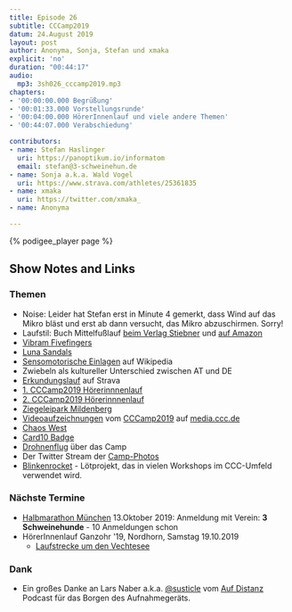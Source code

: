 ```yaml
---
title: Episode 26
subtitle: CCCamp2019
datum: 24.August 2019
layout: post
author: Anonyma, Sonja, Stefan und xmaka
explicit: 'no'
duration: "00:44:17"
audio:
  mp3: 3sh026_cccamp2019.mp3
chapters:
- '00:00:00.000 Begrüßung'
- '00:01:33.000 Vorstellungsrunde'
- '00:04:00.000 HörerInnenlauf und viele andere Themen'
- '00:44:07.000 Verabschiedung'

contributors:
- name: Stefan Haslinger
  uri: https://panoptikum.io/informatom
  email: stefan@3-schweinehun.de
- name: Sonja a.k.a. Wald Vogel
  uri: https://www.strava.com/athletes/25361835
- name: xmaka
  uri: https://twitter.com/xmaka_
- name: Anonyma

---
```


{% podigee_player page %}

## Show Notes and Links

### Themen

* Noise: Leider hat Stefan erst in Minute 4 gemerkt, dass Wind auf das Mikro bläst und erst ab
  dann versucht, das Mikro abzuschirmen. Sorry!
* Laufstil: Buch Mittelfußlauf
  [beim Verlag Stiebner](https://www.stiebner.com/copress/laufen-ausdauersport/mittelfusslauf.html)
  und [auf Amazon](https://www.amazon.de/Mittelfu%C3%9Flauf-Biomechanische-Grundlagen-praktische-effektivsten/dp/3767911140)
* [Vibram Fivefingers](https://www.vibram-fivefingers.de/)
* [Luna Sandals](https://lunasandals.com/)
* [Sensomotorische Einlagen](https://de.wikipedia.org/wiki/Sensomotorische_Einlagen) auf Wikipedia
* Zwiebeln als kultureller Unterschied zwischen AT und DE
* [Erkundungslauf](https://www.strava.com/activities/2637649991) auf Strava
* [1. CCCamp2019 Hörerinnnenlauf](https://www.strava.com/activities/2640560835)
* [2. CCCamp2019 Hörerinnnenlauf](https://www.strava.com/activities/2645900239)
* [Ziegeleipark Mildenberg](http://ziegeleipark.de/)
* [Videoaufzeichnungen](https://media.ccc.de/c/camp2019) vom
  [CCCamp2019](https://events.ccc.de/camp/2019/wiki/Main_Page) auf
  [media.ccc.de](https://media.ccc.de/)
* [Chaos West](https://chaos-west.de/wiki/index.php?title=Hauptseite)
* [Card10 Badge](https://card10.badge.events.ccc.de/)
* [Drohnenflug](https://serve-u.de/cccamp2019-media/) über das Camp
* Der Twitter Stream der
  [Camp-Photos](https://twitter.com/search?q=%23cccamp2019&src=typeahead_click&f=image)
* [Blinkenrocket](http://blinkenrocket.de/) - Lötprojekt, das in vielen Workshops im CCC-Umfeld
  verwendet wird.

### Nächste Termine

* [Halbmarathon München](https://www.abavent.de/anmeldeservice/334/1444/3883/?de) 13.Oktober 2019:
  Anmeldung mit Verein: **3 Schweinehunde** - 10 Anmeldungen schon
* HörerInnenlauf Ganzohr '19, Nordhorn, Samstag 19.10.2019
  * [Laufstrecke um den Vechtesee](https://www.strava.com/routes/20166541)

### Dank

* Ein großes Danke an Lars Naber a.k.a. [@susticle](https://twitter.com/susticle) vom
  [Auf Distanz](http://aufdistanz.de/) Podcast für das Borgen des Aufnahmegeräts.
